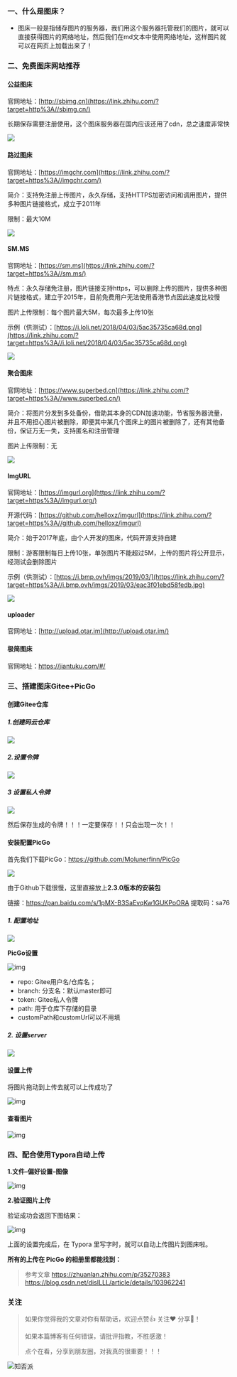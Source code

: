 ###  一、什么是图床？

- 图床一般是指储存图片的服务器，我们用这个服务器托管我们的图片，就可以直接获得图片的网络地址，然后我们在md文本中使用网络地址，这样图片就可以在网页上加载出来了！



### 二、免费图床网站推荐

#### 公益图床

官网地址：[http://sbimg.cn](https://link.zhihu.com/?target=http%3A//sbimg.cn/)

长期保存需要注册使用，这个图床服务器在国内应该还用了cdn，总之速度非常快

![](https://pic.downk.cc/item/5f5b4b17160a154a6777f508.png)




#### 路过图床

官网地址：[https://imgchr.com](https://link.zhihu.com/?target=https%3A//imgchr.com/) 

简介：支持免注册上传图片，永久存储，支持HTTPS加密访问和调用图片，提供多种图片链接格式，成立于2011年

限制：最大10M

![](https://pic.downk.cc/item/5f5b4b17160a154a6777f50f.png)

 

#### SM.MS

官网地址：[https://sm.ms](https://link.zhihu.com/?target=https%3A//sm.ms/)

特点：永久存储免注册，图片链接支持https，可以删除上传的图片，提供多种图片链接格式，建立于2015年，目前免费用户无法使用香港节点因此速度比较慢

图片上传限制：每个图片最大5M，每次最多上传10张

示例（供测试）：[https://i.loli.net/2018/04/03/5ac35735ca68d.png](https://link.zhihu.com/?target=https%3A//i.loli.net/2018/04/03/5ac35735ca68d.png)

![](https://pic.downk.cc/item/5f5b4b17160a154a6777f512.png)

#### 聚合图床

官网地址：[https://www.superbed.cn](https://link.zhihu.com/?target=https%3A//www.superbed.cn/)

简介：将图片分发到多处备份，借助其本身的CDN加速功能，节省服务器流量，并且不用担心图片被删除，即便其中某几个图床上的图片被删除了，还有其他备份，保证万无一失，支持匿名和注册管理

图片上传限制：无

![](https://pic.downk.cc/item/5f5b4b17160a154a6777f518.png)

#### ImgURL

官网地址：[https://imgurl.org](https://link.zhihu.com/?target=https%3A//imgurl.org/)

开源代码：[https://github.com/helloxz/imgurl](https://link.zhihu.com/?target=https%3A//github.com/helloxz/imgurl)

简介：始于2017年底，由个人开发的图床，代码开源支持自建

限制：游客限制每日上传10张，单张图片不能超过5M，上传的图片将公开显示，经测试会删除图片

示例（供测试）：[https://i.bmp.ovh/imgs/2019/03/](https://link.zhihu.com/?target=https%3A//i.bmp.ovh/imgs/2019/03/eac3f01ebd58fedb.jpg)

![](https://pic.downk.cc/item/5f5b4b17160a154a6777f51a.png)

#### uploader

官网地址：[http://upload.otar.im](http://upload.otar.im/) 

#### 极简图床   

官网地址：https://jiantuku.com/#/ 



### 三、搭建图床Gitee+PicGo



#### 创建Gitee仓库

##### 1.创建码云仓库

![](https://pic.downk.cc/item/5f5b4b28160a154a6778005b.png)

##### 2.设置令牌

![](https://pic.downk.cc/item/5f5b4b28160a154a6778005e.png)

##### 3 设置私人令牌

![](https://pic.downk.cc/item/5f5b4b28160a154a67780067.png)

然后保存生成的令牌！！！一定要保存！！只会出现一次！！ 

#### 安装配置PicGo

 首先我们下载PicGo：https://github.com/Molunerfinn/PicGo 

![](https://pic.downk.cc/item/5f5b4b28160a154a6778006b.png)

 由于Github下载很慢，这里直接放上**2.3.0版本的安装包** 

链接：https://pan.baidu.com/s/1pMX-B3SaEvqKw1GUKPoORA 
提取码：sa76

##### 1. 配置地址

![](https://pic.downk.cc/item/5f5b4b28160a154a6778006f.png)



**PicGo设置**

![img](https://whcoding.oss-cn-hangzhou.aliyuncs.com/img/20220531095621.png)

- repo: Gitee用户名/仓库名；
- branch: 分支名：默认master即可
- token: Gitee私人令牌
- path: 用于仓库下存储的目录
- customPath和customUrl可以不用填

##### 2. 设置server

![](https://pic.downk.cc/item/5f5b4b34160a154a67780830.png)



#### 设置上传

将图片拖动到上传去就可以上传成功了

![img](https://whcoding.oss-cn-hangzhou.aliyuncs.com/img/20220531095642.png)



#### 查看图片

![img](https://whcoding.oss-cn-hangzhou.aliyuncs.com/img/20220531095655.png)

### 四、配合使用Typora自动上传

**1.文件–偏好设置–图像**

![img](https://whcoding.oss-cn-hangzhou.aliyuncs.com/img/20220531095704.png)

**2.验证图片上传**

验证成功会返回下图结果：

![img](https://whcoding.oss-cn-hangzhou.aliyuncs.com/img/20220531095725.png)



上面的设置完成后，在 Typora 里写字时，就可以自动上传图片到图床啦。

**所有的上传在 PicGo 的相册里都能找到：**


> 参考文章 
> https://zhuanlan.zhihu.com/p/35270383
> https://blog.csdn.net/disILLL/article/details/103962241


### 关注

>如果你觉得我的文章对你有帮助话，欢迎点赞👍 关注❤️ 分享👥！
>
>如果本篇博客有任何错误，请批评指教，不胜感激！
>
>点个在看，分享到朋友圈，对我真的很重要！！！


![知否派](https://whcoding.oss-cn-hangzhou.aliyuncs.com/img/20220530174025.jpg)